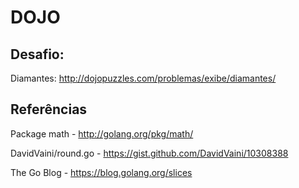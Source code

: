 # DOJO

## Desafio:
Diamantes: http://dojopuzzles.com/problemas/exibe/diamantes/

## Referências
Package math - http://golang.org/pkg/math/

DavidVaini/round.go - https://gist.github.com/DavidVaini/10308388

The Go Blog - https://blog.golang.org/slices

